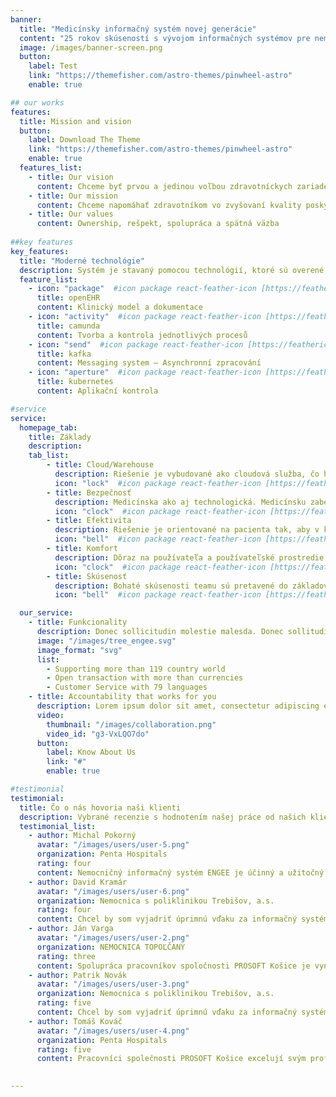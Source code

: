 ```yaml
---
banner:
  title: "Medicínsky informačný systém novej generácie"
  content: "25 rokov skúseností s vývojom informačných systémov pre nemocnice a ambulancie"
  image: /images/banner-screen.png
  button:
    label: Test
    link: "https://themefisher.com/astro-themes/pinwheel-astro"
    enable: true

## our works
features:
  title: Mission and vision
  button:
    label: Download The Theme
    link: "https://themefisher.com/astro-themes/pinwheel-astro"
    enable: true
  features_list:
    - title: Our vision
      content: Chceme byť prvou a jedinou voľbou zdravotníckych zariadení
    - title: Our mission
      content: Chceme napomáhať zdravotníkom vo zvyšovaní kvality poskytovaných služieb a zároveň vo zvyšovaní rentability zdravotníckych zariadení
    - title: Our values
      content: Ownership, rešpekt, spolupráca a spätná väzba
      
##key features
key_features:
  title: "Moderné technológie"
  description: Systém je stavaný pomocou technológií, ktoré sú overené, škálovateľné a otvorené.
  feature_list:
    - icon: "package"  #icon package react-feather-icon [https://feathericons.com/]
      title: openEHR
      content: Klinický model a dokumentace
    - icon: "activity"  #icon package react-feather-icon [https://feathericons.com/]
      title: camunda
      content: Tvorba a kontrola jednotlivých procesů
    - icon: "send"  #icon package react-feather-icon [https://feathericons.com/]
      title: kafka
      content: Messaging system – Asynchronní zpracování
    - icon: "aperture"  #icon package react-feather-icon [https://feathericons.com/]
      title: kubernetes
      content: Aplikační kontrola

#service
service:
  homepage_tab:
    title: Základy
    description: 
    tab_list:
        - title: Cloud/Warehouse
          description: Riešenie je vybudované ako cloudová služba, čo ho umožní efektívne prevádzkovať, zjednodušiť jeho škálovanie a urýchli nasadzovanie nových funkcionalít a zmien. Zároveň riešenie podporuje  zdieľanie údajov o pacientoch medzi jednotlivými nemocničnými zariadeniami s cieľom odbremeniť zdravotný personál od zdĺhavej evidencie údajov z papierových podkladov, pričom bude rešpektovať bezpečnostné a legislatívne predpisy. 
          icon: "lock"  #icon package react-feather-icon [https://feathericons.com/]
        - title: Bezpečnosť
          description: Medicínska ako aj technologická. Medicínsku zabezpečujú jasné a prehľadné procesy týkajúce sa identifikácie, preskripcie, podávania liekov, klinickej dokumentácie. Technickú bezpečnosť zabezpečuje technológia budovaná s ohľadom na kritickosť a citlivosť spracovávaných údajov a zabezpečí maximálnu dostupnosť riešenia, nadštandardnú ochranu pred výpadkami a únikom údajov na všetkých úrovniach
          icon: "clock"  #icon package react-feather-icon [https://feathericons.com/]
        - title: Efektivita
          description: Riešenie je orientované na pacienta tak, aby v každom momente poskytovania zdravotnej starostlivosti mal zdravotnícky personál k dispozícii aktuálne a dôležité informácie o pacientovi bez nutnosti ich zložitého vyhľadania, pričom zohľadňuje rolu prihláseného používateľa a zobrazovať prednostne tie informácie, ktoré sú v kontexte jeho práce podstatné. Pred vypĺňanie  formulárov na základe definovaných hodnôt a machine learningu urýchľuje a zjednodušuje neustále sa opakujúce úkony. Všetko na jeden klik.
          icon: "bell"  #icon package react-feather-icon [https://feathericons.com/]
        - title: Komfort
          description: Dôraz na používateľa a používateľské prostredie. Moderná technológia a architektúra umožňuje vytvoriť prehľadné a samo vysvetľujúce používateľské prostredie, ktoré zkomfortní každodennú prácu zdravotníckeho personálu.   
          icon: "clock"  #icon package react-feather-icon [https://feathericons.com/]
        - title: Skúsenosť
          description: Bohaté skúsenosti teamu sú pretavené do základov NIS novej generácie. Zároveň skúsenosti používateľov pomáhajú NIS neustále vylepšovať. 
          icon: "bell"  #icon package react-feather-icon [https://feathericons.com/]

  our_service:
    - title: Funkcionality
      description: Donec sollicitudin molestie malesda. Donec sollitudin molestie malesuada. Mauris pellentesque nec, egestas non nisi. Cras ultricies ligula sed
      image: "/images/tree_engee.svg"
      image_format: "svg"
      list:
        - Supporting more than 119 country world
        - Open transaction with more than currencies
        - Customer Service with 79 languages
    - title: Accountability that works for you
      description: Lorem ipsum dolor sit amet, consectetur adipiscing elit. Morbi egestas Werat viverra id et aliquet. vulputate egestas sollicitudin.
      video:
        thumbnail: "/images/collaboration.png"
        video_id: "g3-VxLQO7do"
      button:
        label: Know About Us
        link: "#"
        enable: true

#testimonial
testimonial:
  title: Čo o nás hovoria naši klienti
  description: Vybrané recenzie s hodnotením našej práce od našich klientov.
  testimonial_list:
    - author: Michal Pokorný
      avatar: "/images/users/user-5.png"
      organization: Penta Hospitals
      rating: four
      content: Nemocničný informačný systém ENGEE je účinný a užitočný nástroj, ktorý zlepšuje organizáciu a tok informácií v nemocnici, prispieva k vyššej kvalite starostlivosti o pacientov a uľahčuje prácu zdravotníckeho personálu.
    - author: David Kramár
      avatar: "/images/users/user-6.png"
      organization: Nemocnica s poliklinikou Trebišov, a.s.
      rating: four
      content: Chcel by som vyjadriť úprimnú vďaku za informačný systém, ktorý účinne riadi centrálnu prípravovňu liekov.
    - author: Ján Varga
      avatar: "/images/users/user-2.png"
      organization: NEMOCNICA TOPOĽČANY
      rating: three
      content: Spolupráca pracovníkov spoločnosti PROSOFT Košice je vynikajúca vďaka ich pozitívnemu a ústretovému prístupu.
    - author: Patrik Novák
      avatar: "/images/users/user-3.png"
      organization: Nemocnica s poliklinikou Trebišov, a.s.
      rating: five
      content: Chcel by som vyjadriť úprimnú vďaku za informačný systém, ktorý výrazne prispieva k plynulosti a efektivite našej každodennej práce.
    - author: Tomáš Kováč
      avatar: "/images/users/user-4.png"
      organization: Penta Hospitals
      rating: five
      content: Pracovníci společnosti PROSOFT Košice excelují svým profesionálním přístupem a vstřícností v rámci spolupráce.

 
---
```

